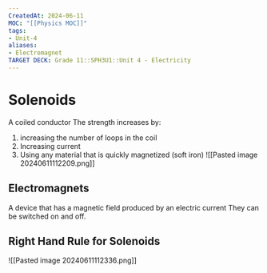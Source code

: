 ```yaml
---
CreatedAt: 2024-06-11
MOC: "[[Physics MOC]]"
tags:
- Unit-4
aliases:
- Electromagnet
TARGET DECK: Grade 11::SPH3U1::Unit 4 - Electricity
---
```


# Solenoids
A coiled conductor
The strength increases by:
1. increasing the number of loops in the coil
2. Increasing current
3. Using any material that is quickly magnetized (soft iron)
![[Pasted image 20240611112209.png]]

## Electromagnets
A device that has a magnetic field produced by an electric current
They can be switched on and off.


## Right Hand Rule for Solenoids
![[Pasted image 20240611112336.png]]
